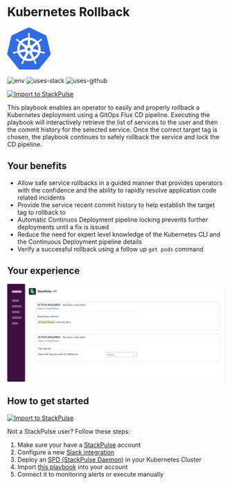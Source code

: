 # Kubernetes Rollback

<img src="https://github.com/kubernetes/kubernetes/raw/master/logo/logo.png" width="100">

![env](https://img.shields.io/static/v1?label=env&message=Kubernetes&style=flat&logo=Kubernetes&color=326CE5)
![uses-slack](https://img.shields.io/static/v1?label=uses&message=Slack&style=flat&logo=slack&color=4A154B)
![uses-github](https://img.shields.io/static/v1?label=uses&message=GitHub&style=flat&logo=github&color=4078c0)

[![Import to StackPulse](../../images/open_in_stackpulse.svg)](https://app.stackpulse.io/playbook/create?tab=playbook#https://github.com/stackpulse/playbooks/blob/master/kubernetes/rollback/playbook.yaml)

This playbook enables an operator to easily and properly rollback a Kubernetes deployment using a GitOps Flux CD pipeline. Executing the playbook will interactively retrieve the list of services to the user and then the commit history for the selected service. Once the correct target tag is chosen, the playbook continues to safely rollback the service and lock the CD pipeline.

## Your benefits

- Allow safe service rollbacks in a guided manner that provides operators with the confidence and the ability to rapidly resolve application code related incidents
- Provide the service recent commit history to help establish the target tag to rollback to
- Automatic Continuos Deployment pipeline locking prevents further deployments until a fix is issued
- Reduce the need for expert level knowledge of the Kubernetes CLI and the Continuous Deployment pipeline details
- Verify a successful rollback using a follow up `get pods` command

## Your experience

![slack_screenshot](../../images/k8s_rollback.png)

## How to get started

[![Import to StackPulse](../../images/open_in_stackpulse.svg)](https://app.stackpulse.io/playbook/create?tab=playbook#https://github.com/stackpulse/playbooks/blob/master/kubernetes/rollback/playbook.yaml)

Not a StackPulse user? Follow these steps:

1. Make sure your have a [StackPulse](https://stackpulse.com/get-started) account
2. Configure a  new [Slack integration](https://docs.stackpulse.io/getting_started/#step-3-configure-a-new-slack-integration)
3. Deploy an [SPD (StackPulse Daemon)](https://docs.stackpulse.io/spds/) in your Kubernetes Cluster
4. Import [this playbook](https://app.stackpulse.io/playbooks) into your account
5. Connect it to monitoring alerts or execute manually
